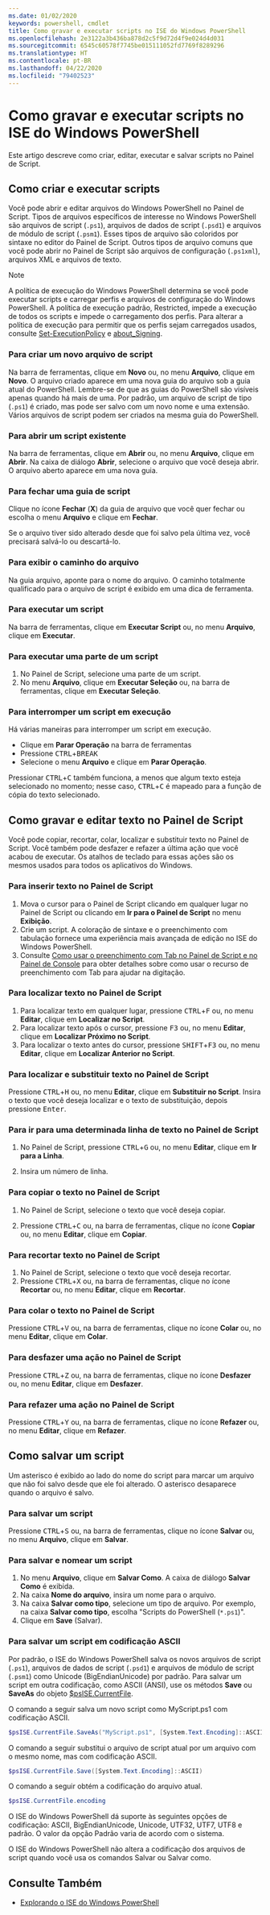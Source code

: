 ```yaml
---
ms.date: 01/02/2020
keywords: powershell, cmdlet
title: Como gravar e executar scripts no ISE do Windows PowerShell
ms.openlocfilehash: 2e3122a3b436ba878d2c5f9d72d4f9e024d4d031
ms.sourcegitcommit: 6545c60578f7745be015111052fd7769f8289296
ms.translationtype: HT
ms.contentlocale: pt-BR
ms.lasthandoff: 04/22/2020
ms.locfileid: "79402523"
---
```

# <a name="how-to-write-and-run-scripts-in-the-windows-powershell-ise"></a>Como gravar e executar scripts no ISE do Windows PowerShell

Este artigo descreve como criar, editar, executar e salvar scripts no Painel de Script.

## <a name="how-to-create-and-run-scripts"></a>Como criar e executar scripts

Você pode abrir e editar arquivos do Windows PowerShell no Painel de Script. Tipos de arquivos específicos de interesse no Windows PowerShell são arquivos de script (`.ps1`), arquivos de dados de script (`.psd1`) e arquivos de módulo de script (`.psm1`). Esses tipos de arquivo são coloridos por sintaxe no editor do Painel de Script. Outros tipos de arquivo comuns que você pode abrir no Painel de Script são arquivos de configuração (`.ps1xml`), arquivos XML e arquivos de texto.

> [!NOTE]
> A política de execução do Windows PowerShell determina se você pode executar scripts e carregar perfis e arquivos de configuração do Windows PowerShell. A política de execução padrão, Restricted, impede a execução de todos os scripts e impede o carregamento dos perfis. Para alterar a política de execução para permitir que os perfis sejam carregados usados, consulte [Set-ExecutionPolicy](/powershell/module/microsoft.powershell.security/set-executionpolicy) e [about_Signing](/powershell/module/microsoft.powershell.core/about/about_signing).

### <a name="to-create-a-new-script-file"></a>Para criar um novo arquivo de script

Na barra de ferramentas, clique em **Novo** ou, no menu **Arquivo**, clique em **Novo**. O arquivo criado aparece em uma nova guia do arquivo sob a guia atual do PowerShell. Lembre-se de que as guias do PowerShell são visíveis apenas quando há mais de uma. Por padrão, um arquivo de script de tipo (`.ps1`) é criado, mas pode ser salvo com um novo nome e uma extensão. Vários arquivos de script podem ser criados na mesma guia do PowerShell.

### <a name="to-open-an-existing-script"></a>Para abrir um script existente

Na barra de ferramentas, clique em **Abrir** ou, no menu **Arquivo**, clique em **Abrir**. Na caixa de diálogo **Abrir**, selecione o arquivo que você deseja abrir. O arquivo aberto aparece em uma nova guia.

### <a name="to-close-a-script-tab"></a>Para fechar uma guia de script

Clique no ícone **Fechar** (**X**) da guia de arquivo que você quer fechar ou escolha o menu **Arquivo** e clique em **Fechar**.

Se o arquivo tiver sido alterado desde que foi salvo pela última vez, você precisará salvá-lo ou descartá-lo.

### <a name="to-display-the-file-path"></a>Para exibir o caminho do arquivo

Na guia arquivo, aponte para o nome do arquivo. O caminho totalmente qualificado para o arquivo de script é exibido em uma dica de ferramenta.

### <a name="to-run-a-script"></a>Para executar um script

Na barra de ferramentas, clique em **Executar Script** ou, no menu **Arquivo**, clique em **Executar**.

### <a name="to-run-a-portion-of-a-script"></a>Para executar uma parte de um script

1. No Painel de Script, selecione uma parte de um script.
2. No menu **Arquivo**, clique em **Executar Seleção** ou, na barra de ferramentas, clique em **Executar Seleção**.

### <a name="to-stop-a-running-script"></a>Para interromper um script em execução

Há várias maneiras para interromper um script em execução.

- Clique em **Parar Operação** na barra de ferramentas
- Pressione <kbd>CTRL</kbd>+<kbd>BREAK</kbd>
- Selecione o menu **Arquivo** e clique em **Parar Operação**.

Pressionar <kbd>CTRL</kbd>+<kbd>C</kbd> também funciona, a menos que algum texto esteja selecionado no momento; nesse caso, <kbd>CTRL</kbd>+<kbd>C</kbd> é mapeado para a função de cópia do texto selecionado.

## <a name="how-to-write-and-edit-text-in-the-script-pane"></a>Como gravar e editar texto no Painel de Script

Você pode copiar, recortar, colar, localizar e substituir texto no Painel de Script. Você também pode desfazer e refazer a última ação que você acabou de executar. Os atalhos de teclado para essas ações são os mesmos usados para todos os aplicativos do Windows.

### <a name="to-enter-text-in-the-script-pane"></a>Para inserir texto no Painel de Script

1. Mova o cursor para o Painel de Script clicando em qualquer lugar no Painel de Script ou clicando em **Ir para o Painel de Script** no menu **Exibição**.
2. Crie um script. A coloração de sintaxe e o preenchimento com tabulação fornece uma experiência mais avançada de edição no ISE do Windows PowerShell.
3. Consulte [Como usar o preenchimento com Tab no Painel de Script e no Painel de Console](How-to-Use-Tab-Completion-in-the-Script-Pane-and-Console-Pane.md) para obter detalhes sobre como usar o recurso de preenchimento com Tab para ajudar na digitação.

### <a name="to-find-text-in-the-script-pane"></a>Para localizar texto no Painel de Script

1. Para localizar texto em qualquer lugar, pressione <kbd>CTRL</kbd>+<kbd>F</kbd> ou, no menu **Editar**, clique em **Localizar no Script**.
2. Para localizar texto após o cursor, pressione <kbd>F3</kbd> ou, no menu **Editar**, clique em **Localizar Próximo no Script**.
3. Para localizar o texto antes do cursor, pressione <kbd>SHIFT</kbd>+<kbd>F3</kbd> ou, no menu **Editar**, clique em **Localizar Anterior no Script**.

### <a name="to-find-and-replace-text-in-the-script-pane"></a>Para localizar e substituir texto no Painel de Script

Pressione <kbd>CTRL</kbd>+<kbd>H</kbd> ou, no menu **Editar**, clique em **Substituir no Script**. Insira o texto que você deseja localizar e o texto de substituição, depois pressione <kbd>Enter</kbd>.

### <a name="to-go-to-a-particular-line-of-text-in-the-script-pane"></a>Para ir para uma determinada linha de texto no Painel de Script

1. No Painel de Script, pressione <kbd>CTRL</kbd>+<kbd>G</kbd> ou, no menu **Editar**, clique em **Ir para a Linha**.

2. Insira um número de linha.

### <a name="to-copy-text-in-the-script-pane"></a>Para copiar o texto no Painel de Script

1. No Painel de Script, selecione o texto que você deseja copiar.

2. Pressione <kbd>CTRL</kbd>+<kbd>C</kbd> ou, na barra de ferramentas, clique no ícone **Copiar** ou, no menu **Editar**, clique em **Copiar**.

### <a name="to-cut-text-in-the-script-pane"></a>Para recortar texto no Painel de Script

1. No Painel de Script, selecione o texto que você deseja recortar.
2. Pressione <kbd>CTRL</kbd>+<kbd>X</kbd> ou, na barra de ferramentas, clique no ícone **Recortar** ou, no menu **Editar**, clique em **Recortar**.

### <a name="to-paste-text-into-the-script-pane"></a>Para colar o texto no Painel de Script

Pressione <kbd>CTRL</kbd>+<kbd>V</kbd> ou, na barra de ferramentas, clique no ícone **Colar** ou, no menu **Editar**, clique em **Colar**.

### <a name="to-undo-an-action-in-the-script-pane"></a>Para desfazer uma ação no Painel de Script

Pressione <kbd>CTRL</kbd>+<kbd>Z</kbd> ou, na barra de ferramentas, clique no ícone **Desfazer** ou, no menu **Editar**, clique em **Desfazer**.

### <a name="to-redo-an-action-in-the-script-pane"></a>Para refazer uma ação no Painel de Script

Pressione <kbd>CTRL</kbd>+<kbd>Y</kbd> ou, na barra de ferramentas, clique no ícone **Refazer** ou, no menu **Editar**, clique em **Refazer**.

## <a name="how-to-save-a-script"></a>Como salvar um script

Um asterisco é exibido ao lado do nome do script para marcar um arquivo que não foi salvo desde que ele foi alterado. O asterisco desaparece quando o arquivo é salvo.

### <a name="to-save-a-script"></a>Para salvar um script

Pressione <kbd>CTRL</kbd>+<kbd>S</kbd> ou, na barra de ferramentas, clique no ícone **Salvar** ou, no menu **Arquivo**, clique em **Salvar**.

### <a name="to-save-and-name-a-script"></a>Para salvar e nomear um script

1. No menu **Arquivo**, clique em **Salvar Como**. A caixa de diálogo **Salvar Como** é exibida.
2. Na caixa **Nome do arquivo**, insira um nome para o arquivo.
3. Na caixa **Salvar como tipo**, selecione um tipo de arquivo. Por exemplo, na caixa **Salvar como tipo**, escolha "Scripts do PowerShell (`*.ps1`)".
4. Clique em **Save** (Salvar).

### <a name="to-save-a-script-in-ascii-encoding"></a>Para salvar um script em codificação ASCII

Por padrão, o ISE do Windows PowerShell salva os novos arquivos de script (`.ps1`), arquivos de dados de script (`.psd1`) e arquivos de módulo de script (`.psm1`) como Unicode (BigEndianUnicode) por padrão. Para salvar um script em outra codificação, como ASCII (ANSI), use os métodos **Save** ou **SaveAs** do objeto [$psISE.CurrentFile](object-model/the-ise-object-model-hierarchy.md).

O comando a seguir salva um novo script como MyScript.ps1 com codificação ASCII.

```powershell
$psISE.CurrentFile.SaveAs("MyScript.ps1", [System.Text.Encoding]::ASCII)
```

O comando a seguir substitui o arquivo de script atual por um arquivo com o mesmo nome, mas com codificação ASCII.

```powershell
$psISE.CurrentFile.Save([System.Text.Encoding]::ASCII)
```

O comando a seguir obtém a codificação do arquivo atual.

```powershell
$psISE.CurrentFile.encoding
```

O ISE do Windows PowerShell dá suporte às seguintes opções de codificação: ASCII, BigEndianUnicode, Unicode, UTF32, UTF7, UTF8 e padrão. O valor da opção Padrão varia de acordo com o sistema.

O ISE do Windows PowerShell não altera a codificação dos arquivos de script quando você usa os comandos Salvar ou Salvar como.

## <a name="see-also"></a>Consulte Também

- [Explorando o ISE do Windows PowerShell](exploring-the-windows-powershell-ise.md)

